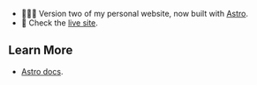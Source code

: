 - 👩🏻‍💻 Version two of my personal website, now built with [Astro](https://astro.build/).
- 🔗 Check the [live site](https://marucodes.com/).

## Learn More

- [Astro docs](https://docs.astro.build/).
